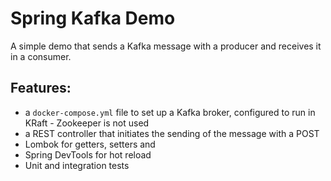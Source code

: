 # Spring Kafka Demo

A simple demo that sends a Kafka message with a producer and receives it in a consumer.

## Features: 
- a `docker-compose.yml` file to set up a Kafka broker, configured to run in KRaft - Zookeeper is not used
- a REST controller that initiates the sending of the message with a POST
- Lombok for getters, setters and 
- Spring DevTools for hot reload
- Unit and integration tests
